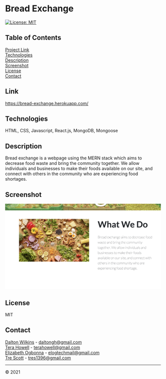 # Bread Exchange

[![License: MIT](https://img.shields.io/badge/License-MIT-blue.svg)](https://opensource.org/licenses/MIT)

## Table of Contents
[Project Link](#Link)  
[Technologies](#Technologies)  
[Description](#Description)  
[Screenshot](#Screenshot)  
[License](#License)  
[Contact](#Contact)

## Link
https://bread-exchange.herokuapp.com/

## Technologies
HTML, CSS, Javascript, React.js, MongoDB, Mongoose

## Description
Bread exchange is a webpage using the MERN stack which aims to decrease food waste and bring the community together. We allow individuals and businesses to make their foods available on our site, and connect with others in the community who are experiencing food shortages.

## Screenshot
![Screenshot 1](client/assets/images/screenshot1.png)

## License
MIT

## Contact
[Dalton Wilkins](https://github.com/dalto135) - daltongh@gmail.com  
[Tera Howell](https://github.com/TLH3810) - terahowell@gmail.com  
[Elizabeth Ogbonna](https://github.com/eloghub) - elogtechmail@gmail.com  
[Tre Scott](https://github.com/tres1396) - tres1396@gmail.com

---
© 2021